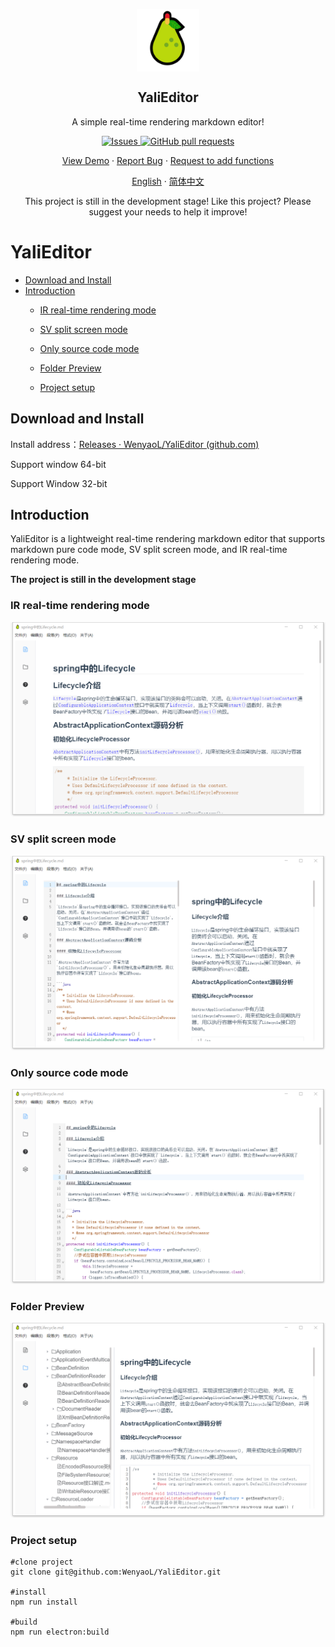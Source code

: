 <p align="center">
 <img width="100px" src="./public/yali.png" align="center" alt="GitHub Readme Stats" />
 <h2 align="center">YaliEditor</h2>
 <p align="center">A simple real-time rendering markdown editor!</p>
</p>
  <p align="center">
    <a href="https://github.com/anuraghazra/github-readme-stats/issues">
      <img alt="Issues" src="https://img.shields.io/github/issues/WenyaoL/YaliEditor?color=0088ff" />
    </a>
    <a href="https://github.com/anuraghazra/github-readme-stats/pulls">
      <img alt="GitHub pull requests" src="https://img.shields.io/github/issues-pr/WenyaoL/YaliEditor?color=0088ff" />
    </a>
    <br />
  </p>
  <p align="center">
    <a href="#demo">View Demo</a>
    ·
    <a href="https://github.com/WenyaoL/YaliEditor/issues/new/choose">Report Bug</a>
    ·
    <a href="https://github.com/WenyaoL/YaliEditor/issues/new/choose">Request to add functions</a>
  </p>
  <p align="center">
    <a href="/README.md">English</a>
    ·
    <a href="/docs/README_CN.md">简体中文</a>
  </p>


<p align="center">This project is still in the development stage! Like this project? Please suggest your needs to help it improve!
</p>


# YaliEditor

- [Download and Install](#download-and-install)
- [Introduction](#Introduction)
  - [IR real-time rendering mode](#ir-real-time-rendering-mode)

  - [SV split screen mode](#sv-split-screen-mode)

  - [Only source code mode](#only-source-code-mode)

  - [Folder Preview](#folder-Preview)

  - [Project setup](#project-setup)



## Download and Install

Install address：[Releases · WenyaoL/YaliEditor (github.com)](https://github.com/WenyaoL/YaliEditor/releases)

Support window 64-bit

Support Window 32-bit

## Introduction

YaliEditor is a lightweight real-time rendering markdown editor that supports markdown pure code mode, SV split screen mode, and IR real-time rendering mode.

**The project is still in the development stage**

### IR real-time rendering mode

![163](./docs/imgs/163.png)



### SV split screen mode

![164](./docs/imgs/164.png)



### Only source code mode

![165](./docs/imgs/165.png)



### Folder Preview

![166](./docs/imgs/166.png)



### Project setup

```shell
#clone project
git clone git@github.com:WenyaoL/YaliEditor.git

#install
npm run install

#build
npm run electron:build
```





